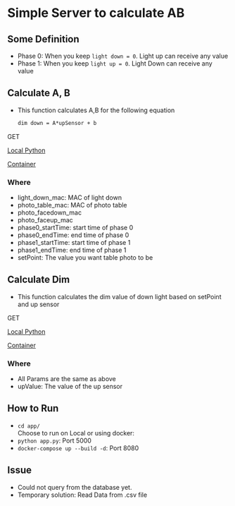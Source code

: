 # Simple Server to calculate AB

## Some Definition

- Phase 0: When you keep `light down = 0`. Light up can receive any value
- Phase 1: When you keep `light up = 0`. Light Down can receive any value

## Calculate A, B

- This function calculates A,B for the following equation

  ```txt
  dim down = A*upSensor + b
  ```

GET

[Local Python](http://localhost:5000/calAB?light_down_mac=00124b00168ac785&photo_table_mac=00124b00168ac7d5&photo_facedown_mac=00124b00168ad1b6&photo_faceup_mac=00124b001684eed2&phase0_startTime=2019-11-19%2003:01:00&phase0_endTime=2019-11-19%2003:23:00&phase1_startTime=2019-11-19%2003:24:00&phase1_endTime=2019-11-19%2004:15:00&setPoint=250)

[Container](http://localhost:8080/calAB?light_down_mac=00124b00168ac785&photo_table_mac=00124b00168ac7d5&photo_facedown_mac=00124b00168ad1b6&photo_faceup_mac=00124b001684eed2&phase0_startTime=2019-11-19%2003:01:00&phase0_endTime=2019-11-19%2003:23:00&phase1_startTime=2019-11-19%2003:24:00&phase1_endTime=2019-11-19%2004:15:00&setPoint=250)

### Where

- light_down_mac: MAC of light down
- photo_table_mac: MAC of photo table
- photo_facedown_mac
- photo_faceup_mac
- phase0_startTime: start time of phase 0
- phase0_endTime: end time of phase 0
- phase1_startTime: start time of phase 1
- phase1_endTime: end time of phase 1
- setPoint: The value you want table photo to be

## Calculate Dim

- This function calculates the dim value of down light based on setPoint and up sensor

GET

[Local Python](http://localhost:5000/calDim?light_down_mac=00124b00168ac785&photo_table_mac=00124b00168ac7d5&photo_facedown_mac=00124b00168ad1b6&photo_faceup_mac=00124b001684eed2&phase0_startTime=2019-11-19%2003:01:00&phase0_endTime=2019-11-19%2003:23:00&phase1_startTime=2019-11-19%2003:24:00&phase1_endTime=2019-11-19%2004:15:00&setPoint=261&upValue=432)

[Container](http://localhost:8080/calDim?light_down_mac=00124b00168ac785&photo_table_mac=00124b00168ac7d5&photo_facedown_mac=00124b00168ad1b6&photo_faceup_mac=00124b001684eed2&phase0_startTime=2019-11-19%2003:01:00&phase0_endTime=2019-11-19%2003:23:00&phase1_startTime=2019-11-19%2003:24:00&phase1_endTime=2019-11-19%2004:15:00&setPoint=261&upValue=432)

### Where

- All Params are the same as above
- upValue: The value of the up sensor

## How to Run

- `cd app/` \
Choose to run on Local or using docker:
- `python app.py`: Port 5000
- `docker-compose up --build -d`: Port 8080

## Issue

- Could not query from the database yet.
- Temporary solution: Read Data from .csv file
